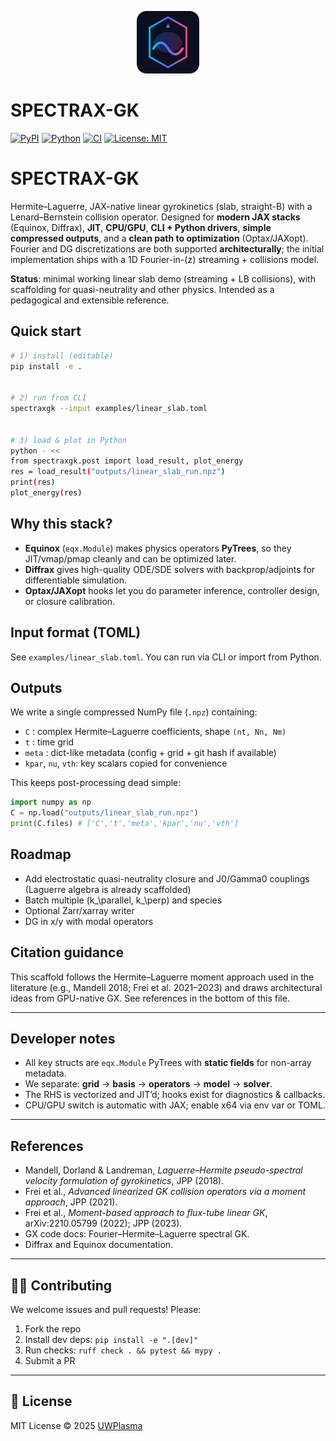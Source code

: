 <p align="center">
  <img src="https://raw.githubusercontent.com/uwplasma/SPECTRAX-GK/refs/heads/main/docs/images/spectraxgk_logo.svg" alt="SPECTRAX-GK" width="100">
</p>

# SPECTRAX-GK

[![PyPI](https://img.shields.io/pypi/v/spectraxgk.svg)](https://pypi.org/project/spectraxgk/)
[![Python](https://img.shields.io/pypi/pyversions/spectraxgk.svg)](https://pypi.org/project/spectraxgk/)
[![CI](https://github.com/uwplasma/SPECTRAX-GK/actions/workflows/ci.yml/badge.svg)](https://github.com/uwplasma/SPECTRAX-GK/actions/workflows/ci.yml)
[![License: MIT](https://img.shields.io/badge/License-MIT-yellow.svg)](LICENSE)

# SPECTRAX-GK


Hermite–Laguerre, JAX-native linear gyrokinetics (slab, straight-B) with a Lenard–Bernstein collision operator. Designed for **modern JAX stacks** (Equinox, Diffrax), **JIT**, **CPU/GPU**, **CLI + Python drivers**, **simple compressed outputs**, and a **clean path to optimization** (Optax/JAXopt). Fourier and DG discretizations are both supported **architecturally**; the initial implementation ships with a 1D Fourier-in-\(z\) streaming + collisions model.


**Status**: minimal working linear slab demo (streaming + LB collisions), with scaffolding for quasi-neutrality and other physics. Intended as a pedagogical and extensible reference.


## Quick start


```bash
# 1) install (editable)
pip install -e .


# 2) run from CLI
spectraxgk --input examples/linear_slab.toml


# 3) load & plot in Python
python - <<
from spectraxgk.post import load_result, plot_energy
res = load_result("outputs/linear_slab_run.npz")
print(res)
plot_energy(res)
```

## Why this stack?
- **Equinox** (`eqx.Module`) makes physics operators **PyTrees**, so they JIT/vmap/pmap cleanly and can be optimized later.
- **Diffrax** gives high-quality ODE/SDE solvers with backprop/adjoints for differentiable simulation.
- **Optax/JAXopt** hooks let you do parameter inference, controller design, or closure calibration.


## Input format (TOML)
See `examples/linear_slab.toml`. You can run via CLI or import from Python.


## Outputs
We write a single compressed NumPy file (`.npz`) containing:
- `C` : complex Hermite–Laguerre coefficients, shape `(nt, Nn, Nm)`
- `t` : time grid
- `meta` : dict-like metadata (config + grid + git hash if available)
- `kpar`, `nu`, `vth`: key scalars copied for convenience


This keeps post-processing dead simple:
```python
import numpy as np
C = np.load("outputs/linear_slab_run.npz")
print(C.files) # ['C','t','meta','kpar','nu','vth']
```


## Roadmap
- Add electrostatic quasi-neutrality closure and J0/Gamma0 couplings (Laguerre algebra is already scaffolded)
- Batch multiple \(k_\parallel, k_\perp\) and species
- Optional Zarr/xarray writer
- DG in x/y with modal operators

## Citation guidance
This scaffold follows the Hermite–Laguerre moment approach used in the literature (e.g., Mandell 2018; Frei et al. 2021–2023) and draws architectural ideas from GPU-native GX. See references in the bottom of this file.


---


## Developer notes
- All key structs are `eqx.Module` PyTrees with **static fields** for non-array metadata.
- We separate: **grid** → **basis** → **operators** → **model** → **solver**.
- The RHS is vectorized and JIT’d; hooks exist for diagnostics & callbacks.
- CPU/GPU switch is automatic with JAX; enable x64 via env var or TOML.


---


## References
- Mandell, Dorland & Landreman, *Laguerre–Hermite pseudo-spectral velocity formulation of gyrokinetics*, JPP (2018).
- Frei et al., *Advanced linearized GK collision operators via a moment approach*, JPP (2021).
- Frei et al., *Moment-based approach to flux-tube linear GK*, arXiv:2210.05799 (2022); JPP (2023).
- GX code docs: Fourier–Hermite–Laguerre spectral GK.
- Diffrax and Equinox documentation.


---

## 🧑‍💻 Contributing

We welcome issues and pull requests! Please:

1. Fork the repo
2. Install dev deps: `pip install -e ".[dev]"`
3. Run checks: `ruff check . && pytest && mypy .`
4. Submit a PR

---

## 📜 License

MIT License © 2025 [UWPlasma](https://github.com/uwplasma)
